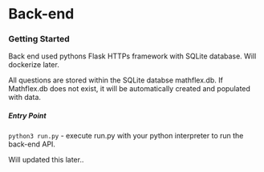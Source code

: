 # Back-end

### Getting Started
Back end used pythons Flask HTTPs framework with SQLite database. Will dockerize later.

All questions are stored within the SQLite databse mathflex.db. If Mathflex.db does not exist, it will be automatically created and populated with data.

##### Entry Point
```python3 run.py``` - execute run.py with your python interpreter to run the back-end API.

Will updated this later..